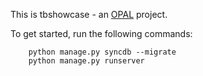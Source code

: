 This is tbshowcase - an [OPAL](https://github.com/openhealthcare/opal) project.

To get started, run the following commands: 

```
    python manage.py syncdb --migrate
    python manage.py runserver
```